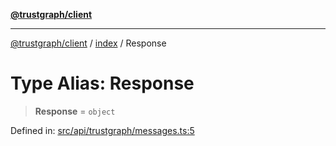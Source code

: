 [**@trustgraph/client**](../../README.md)

***

[@trustgraph/client](../../README.md) / [index](../README.md) / Response

# Type Alias: Response

> **Response** = `object`

Defined in: [src/api/trustgraph/messages.ts:5](https://github.com/trustgraph-ai/trustgraph-ts-client/blob/edcc8c01cf9c2f58c76719d5d2aa7058546360d9/src/api/trustgraph/messages.ts#L5)
